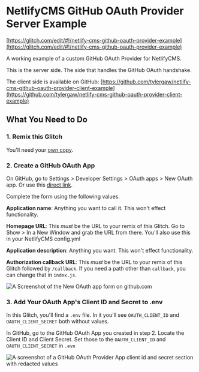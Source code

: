 # NetlifyCMS GitHub OAuth Provider Server Example

[https://glitch.com/edit/#!/netlify-cms-github-oauth-provider-example](https://glitch.com/edit/#!/netlify-cms-github-oauth-provider-example)

A working example of a custom GitHub OAuth Provider for NetlifyCMS.

This is the server side. The side that handles the GitHub OAuth handshake.

The client side is available on GitHub: [https://github.com/tylergaw/netlify-cms-github-oauth-provider-client-example](https://github.com/tylergaw/netlify-cms-github-oauth-provider-client-example)

## What You Need to Do

### 1. Remix this Glitch

You'll need your [own copy](https://glitch.com/edit/#!/netlify-cms-github-oauth-provider-example).

### 2. Create a GitHub OAuth App

On GitHub, go to Settings > Developer Settings > OAuth apps > New OAuth app. Or use this [direct link](https://github.com/settings/applications/new).

Complete the form using the following values.

**Application name**: Anything you want to call it. This won't effect functionality.

**Homepage URL**: This *must* be the URL to your remix of this Glitch. Go to Show > In a New Window and grab the URL from there. You'll also use this in your NetlifyCMS config.yml

**Application description**: Anything you want. This won't effect functionality.

**Authorization callback URL**: This *must* be the URL to your remix of this Glitch followed by `/callback`. If you need a path other than `callback`, you can change that in `index.js`.

![A Screenshot of the New OAuth app form on github.com](https://cdn.glitch.com/31f07835-3db8-41b9-aa39-d4ef6b7dd9d0%2Fgithub-oauth-app-screenshot.png?v=1565456986343)

### 3. Add Your OAuth App's Client ID and Secret to .env

In this Glitch, you'll find a `.env` file. In it you'll see `OAUTH_CLIENT_ID` and `OAUTH_CLIENT_SECRET` both without values.

In GitHub, go to the GitHub OAuth App you created in step 2. Locate the Client ID and Client Secret. Set those to the `OAUTH_CLIENT_ID` and `OAUTH_CLIENT_SECRET` in `.evn`

![A screenshot of a GitHub OAuth Provider App client id and secret section with redacted values](https://cdn.glitch.com/31f07835-3db8-41b9-aa39-d4ef6b7dd9d0%2Fgithub-oauth-client-and-secret.png?v=1565457996910)